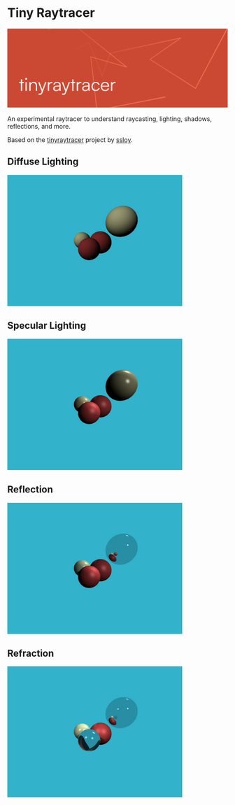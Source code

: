 # Tiny Raytracer

<img src="tinyraytracer.png" alt="Cover image">

An experimental raytracer to understand raycasting, lighting, shadows, reflections, and more.

Based on the [tinyraytracer](https://github.com/ssloy/tinyraytracer) project by [ssloy](https://github.com/ssloy).

## Diffuse Lighting

<img src="spheres-shadow.jpg" alt="Spheres with shadows" width="400">

## Specular Lighting

<img src="spheres-spec.jpg" alt="Spheres with specular lighting" width="400">


## Reflection

<img src="spheres-reflection.jpg" alt="Spheres with reflection" width="400">


## Refraction

<img src="spheres-refraction.jpg" alt="Spheres with refraction" width="400">
